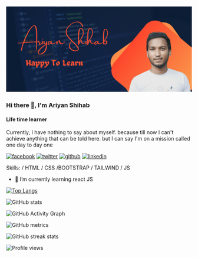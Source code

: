 
![Life time learner](https://github.com/AriyanShihab/AriyanShihab/blob/main/gitBanner.png?raw=true)

### Hi there 👋, I'm Ariyan Shihab

#### Life time learner

Currently, I have nothing to say about myself. because till now I can't achieve anything that can be told here. but I can say I'm on a mission called one day to day one

[<img src='https://camo.githubusercontent.com/2d1ffa69dd491ebeca01b2098cf8233dd09950ff5895abccd5b455ca442abc59/68747470733a2f2f696d672e736869656c64732e696f2f62616467652f46616365626f6f6b2d3138373746323f7374796c653d666f722d7468652d6261646765266c6f676f3d66616365626f6f6b266c6f676f436f6c6f723d7768697465' alt='facebook' height='40'>](https://www.facebook.com/profile.php?id=100023918611229) [<img src='https://camo.githubusercontent.com/5d03c86f6a75f7cbe80d135d9162fbf6dc46a31253cf30a8e9bb8279b4d574d3/68747470733a2f2f696d672e736869656c64732e696f2f62616467652f547769747465722d3144413146323f7374796c653d666f722d7468652d6261646765266c6f676f3d74776974746572266c6f676f436f6c6f723d7768697465' alt='twitter' height='40'>](https://twitter.com/AriyanShihab9) [<img src='https://camo.githubusercontent.com/bd2bd127c104ba5c98bb12c70801b075aee1f040009089510f69554300e7ff41/68747470733a2f2f696d672e736869656c64732e696f2f62616467652f4769742d4630353033323f7374796c653d666f722d7468652d6261646765266c6f676f3d676974266c6f676f436f6c6f723d7768697465' alt='github' height='40'>](https://github.com/AriyanShihab) [<img src='https://camo.githubusercontent.com/a80d00f23720d0bc9f55481cfcd77ab79e141606829cf16ec43f8cacc7741e46/68747470733a2f2f696d672e736869656c64732e696f2f62616467652f4c696e6b6564496e2d3030373742353f7374796c653d666f722d7468652d6261646765266c6f676f3d6c696e6b6564696e266c6f676f436f6c6f723d7768697465' alt='linkedin' height='40'>](https://www.linkedin.com/in/ariyanshihab/)

Skills: / HTML / CSS /BOOTSTRAP / TAILWIND / JS

- 🌱 I’m currently learning react JS

[![Top Langs](https://github-readme-stats.vercel.app/api/top-langs/?username=AriyanShihab)](https://github.com/anuraghazra/github-readme-stats)

![GitHub stats](https://github-readme-stats.vercel.app/api?username=AriyanShihab&theme=bear&show_icons=true)

![GitHub Activity Graph](https://activity-graph.herokuapp.com/graph?username=AriyanShihab&theme=bear&show_icons=true)

![GitHub metrics](https://metrics.lecoq.io/AriyanShihab)

![GitHub streak stats](https://github-readme-streak-stats.herokuapp.com/?user=AriyanShihab)

![Profile views](https://gpvc.arturio.dev/AriyanShihab)
